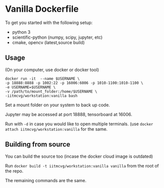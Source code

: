 # Vanilla Dockerfile

To get you started with the following setup:

* python 3
* scientific-python (numpy, scipy, jupyter, etc)
* cmake, opencv (latest,source build)

## Usage

(On your computer, use docker or docker tool)

```
docker run -it  --name $USERNAME \
-p 18888:8888 -p 1002:22 -p 16006:6006 -p 1010-1100:1010-1100 \
-e USERNAME=$USERNAME \
-v /path/to/mount_folder:/home/$USERNAME \
-iitmcvg/workstation:vanilla bash
```

Set a mount folder on your system to back up code.

Jupyter may be accessed at port 18888, tensorboard at 16006.

Run with `-d` in case you would like to open multiple terminals. (use `docker attach iitmcvg/workstation:vanilla` for the same.

## Building from source

You can build the source too (incase the docker cloud image is outdated)

Run `docker build -t iitmcvg/workstation:vanilla vanilla` from the root of the repo.

The remaining commands are the same. 
